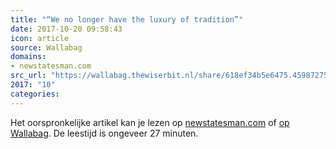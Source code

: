 ```yaml
---
title: "“We no longer have the luxury of tradition”"
date: 2017-10-20 09:58:43
icon: article
source: Wallabag
domains:
- newstatesman.com
src_url: "https://wallabag.thewiserbit.nl/share/618ef34b5e6475.45987275"
2017: "10"
categories:
---
```

Het oorspronkelijke artikel kan je lezen op [newstatesman.com](https://www.newstatesman.com/politics/2013/10/russell-brand-on-revolution) of [op Wallabag](https://wallabag.thewiserbit.nl/share/618ef34b5e6475.45987275). De leestijd is ongeveer 27 minuten.
